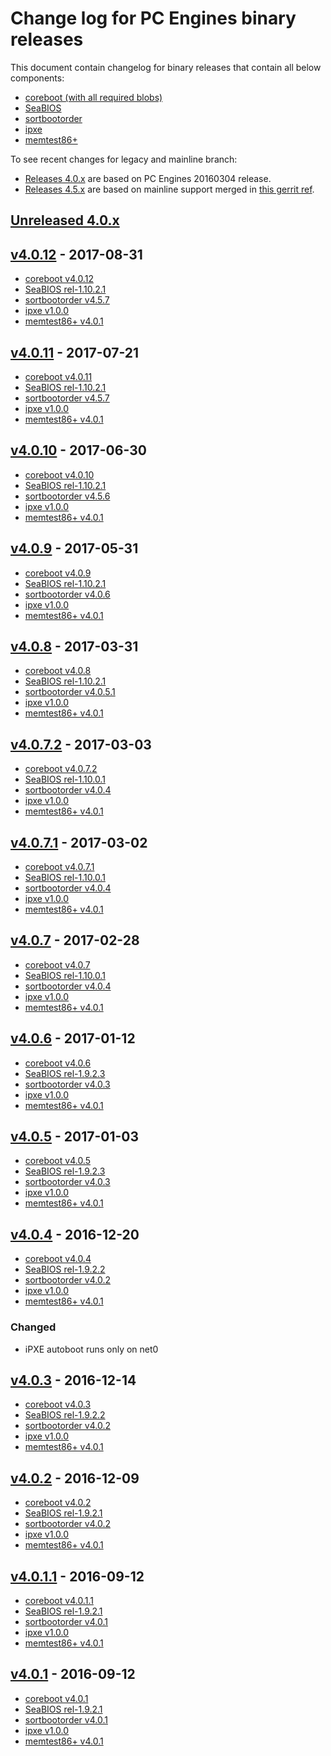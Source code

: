 Change log for PC Engines binary releases
=========================================

This document contain changelog for binary releases that contain all below
components:

* [coreboot (with all required blobs)](https://github.com/pcengines/coreboot)
* [SeaBIOS](https://github.com/pcengines/seabios)
* [sortbootorder](https://github.com/pcengines/sortbootorder)
* [ipxe](https://github.com/pcengines/ipxe)
* [memtest86+](https://github.com/pcengines/memtest86plus)

To see recent changes for legacy and mainline branch:
* [Releases 4.0.x](#unreleased-40x) are based on PC Engines 20160304 release.
* [Releases 4.5.x](#unreleased-45x) are based on mainline support merged in
  [this gerrit ref](https://review.coreboot.org/#/c/14138/).

## [Unreleased 4.0.x]

## [v4.0.12] - 2017-08-31
- [coreboot v4.0.12](https://github.com/pcengines/coreboot/blob/coreboot-4.0.x/CHANGELOG.md#v4012---2017-08-30)
- [SeaBIOS rel-1.10.2.1](https://github.com/pcengines/seabios/blob/apu_support/CHANGELOG.md#rel-11021---2017-03-31)
- [sortbootorder v4.5.7](https://github.com/pcengines/sortbootorder/blob/master/CHANGELOG.md#v457---2017-07-21)
- [ipxe v1.0.0](https://github.com/pcengines/ipxe)
- [memtest86+ v4.0.1](https://github.com/pcengines/memtest86plus/blob/coreboot-4.0.x/CHANGELOG.md#v401---2016-05-11)

## [v4.0.11] - 2017-07-21
- [coreboot v4.0.11](https://github.com/pcengines/coreboot/blob/coreboot-4.0.x/CHANGELOG.md#v4011---2017-07-21)
- [SeaBIOS rel-1.10.2.1](https://github.com/pcengines/seabios/blob/apu_support/CHANGELOG.md#rel-11021---2017-03-31)
- [sortbootorder v4.5.7](https://github.com/pcengines/sortbootorder/blob/master/CHANGELOG.md#v457---2017-07-21)
- [ipxe v1.0.0](https://github.com/pcengines/ipxe)
- [memtest86+ v4.0.1](https://github.com/pcengines/memtest86plus/blob/coreboot-4.0.x/CHANGELOG.md#v401---2016-05-11)

## [v4.0.10] - 2017-06-30
- [coreboot v4.0.10](https://github.com/pcengines/coreboot/blob/coreboot-4.0.x/CHANGELOG.md#v4010---2017-06-30)
- [SeaBIOS rel-1.10.2.1](https://github.com/pcengines/seabios/blob/apu_support/CHANGELOG.md#rel-11021---2017-03-31)
- [sortbootorder v4.5.6](https://github.com/pcengines/sortbootorder/blob/master/CHANGELOG.md#v456---2017-06-29)
- [ipxe v1.0.0](https://github.com/pcengines/ipxe)
- [memtest86+ v4.0.1](https://github.com/pcengines/memtest86plus/blob/coreboot-4.0.x/CHANGELOG.md#v401---2016-05-11)

## [v4.0.9] - 2017-05-31
- [coreboot v4.0.9](https://github.com/pcengines/coreboot/blob/coreboot-4.0.x/CHANGELOG.md#v409---2017-05-30)
- [SeaBIOS rel-1.10.2.1](https://github.com/pcengines/seabios/blob/apu_support/CHANGELOG.md#rel-11021---2017-03-31)
- [sortbootorder v4.0.6](https://github.com/pcengines/sortbootorder/blob/coreboot-4.0.x/CHANGELOG.md#v406---2017-05-30)
- [ipxe v1.0.0](https://github.com/pcengines/ipxe)
- [memtest86+ v4.0.1](https://github.com/pcengines/memtest86plus/blob/coreboot-4.0.x/CHANGELOG.md#v401---2016-05-11)

## [v4.0.8] - 2017-03-31
- [coreboot v4.0.8](https://github.com/pcengines/coreboot/blob/coreboot-4.0.x/CHANGELOG.md#v408---2017-03-31)
- [SeaBIOS rel-1.10.2.1](https://github.com/pcengines/seabios/blob/apu_support/CHANGELOG.md#rel-11021---2017-03-31)
- [sortbootorder v4.0.5.1](https://github.com/pcengines/sortbootorder/blob/coreboot-4.0.x/CHANGELOG.md#v4051---2017-03-31)
- [ipxe v1.0.0](https://github.com/pcengines/ipxe)
- [memtest86+ v4.0.1](https://github.com/pcengines/memtest86plus/blob/coreboot-4.0.x/CHANGELOG.md#v401---2016-05-11)

## [v4.0.7.2] - 2017-03-03
- [coreboot v4.0.7.2](https://github.com/pcengines/coreboot/blob/coreboot-4.0.x/CHANGELOG.md#v4072---2017-03-03)
- [SeaBIOS rel-1.10.0.1](https://github.com/pcengines/seabios/blob/coreboot-4.0.x/CHANGELOG.md#rel-11001---2017-02-23)
- [sortbootorder v4.0.4](https://github.com/pcengines/sortbootorder/blob/coreboot-4.0.x/CHANGELOG.md#v404---2017-02-28)
- [ipxe v1.0.0](https://github.com/pcengines/ipxe)
- [memtest86+ v4.0.1](https://github.com/pcengines/memtest86plus/blob/coreboot-4.0.x/CHANGELOG.md#v401---2016-05-11)

## [v4.0.7.1] - 2017-03-02
- [coreboot v4.0.7.1](https://github.com/pcengines/coreboot/blob/coreboot-4.0.x/CHANGELOG.md#v4071---2017-03-02)
- [SeaBIOS rel-1.10.0.1](https://github.com/pcengines/seabios/blob/coreboot-4.0.x/CHANGELOG.md#rel-11001---2017-02-23)
- [sortbootorder v4.0.4](https://github.com/pcengines/sortbootorder/blob/coreboot-4.0.x/CHANGELOG.md#v404---2017-02-28)
- [ipxe v1.0.0](https://github.com/pcengines/ipxe)
- [memtest86+ v4.0.1](https://github.com/pcengines/memtest86plus/blob/coreboot-4.0.x/CHANGELOG.md#v401---2016-05-11)

## [v4.0.7] - 2017-02-28
- [coreboot v4.0.7](https://github.com/pcengines/coreboot/blob/coreboot-4.0.x/CHANGELOG.md#v407---2017-02-28)
- [SeaBIOS rel-1.10.0.1](https://github.com/pcengines/seabios/blob/coreboot-4.0.x/CHANGELOG.md#rel-11001---2017-02-23)
- [sortbootorder v4.0.4](https://github.com/pcengines/sortbootorder/blob/coreboot-4.0.x/CHANGELOG.md#v404---2017-02-28)
- [ipxe v1.0.0](https://github.com/pcengines/ipxe)
- [memtest86+ v4.0.1](https://github.com/pcengines/memtest86plus/blob/coreboot-4.0.x/CHANGELOG.md#v401---2016-05-11)

## [v4.0.6] - 2017-01-12
- [coreboot v4.0.6](https://github.com/pcengines/coreboot/blob/coreboot-4.0.x/CHANGELOG.md#v406---2017-01-12)
- [SeaBIOS rel-1.9.2.3](https://github.com/pcengines/seabios/blob/coreboot-4.0.x/CHANGELOG.md#rel-1923---2017-01-03)
- [sortbootorder v4.0.3](https://github.com/pcengines/sortbootorder/blob/coreboot-4.0.x/CHANGELOG.md#v403---2017-01-03)
- [ipxe v1.0.0](https://github.com/pcengines/ipxe)
- [memtest86+ v4.0.1](https://github.com/pcengines/memtest86plus/blob/coreboot-4.0.x/CHANGELOG.md#v401---2016-05-11)

## [v4.0.5] - 2017-01-03
- [coreboot v4.0.5](https://github.com/pcengines/coreboot/blob/coreboot-4.0.x/CHANGELOG.md#v405---2017-01-03)
- [SeaBIOS rel-1.9.2.3](https://github.com/pcengines/seabios/blob/coreboot-4.0.x/CHANGELOG.md#rel-1923---2017-01-03)
- [sortbootorder v4.0.3](https://github.com/pcengines/sortbootorder/blob/coreboot-4.0.x/CHANGELOG.md#v403---2017-01-03)
- [ipxe v1.0.0](https://github.com/pcengines/ipxe)
- [memtest86+ v4.0.1](https://github.com/pcengines/memtest86plus/blob/coreboot-4.0.x/CHANGELOG.md#v401---2016-05-11)

## [v4.0.4] - 2016-12-20
- [coreboot v4.0.4](https://github.com/pcengines/coreboot/blob/coreboot-4.0.x/CHANGELOG.md#v404---2016-12-20)
- [SeaBIOS rel-1.9.2.2](https://github.com/pcengines/seabios/blob/coreboot-4.0.x/CHANGELOG.md#rel-1922---2016-12-13)
- [sortbootorder v4.0.2](https://github.com/pcengines/sortbootorder/blob/coreboot-4.0.x/CHANGELOG.md#v402---2016-12-09)
- [ipxe v1.0.0](https://github.com/pcengines/ipxe)
- [memtest86+ v4.0.1](https://github.com/pcengines/memtest86plus/blob/coreboot-4.0.x/CHANGELOG.md#v401---2016-05-11)

### Changed
- iPXE autoboot runs only on net0

## [v4.0.3] - 2016-12-14
- [coreboot v4.0.3](https://github.com/pcengines/coreboot/blob/coreboot-4.0.x/CHANGELOG.md#v403---2016-12-14)
- [SeaBIOS rel-1.9.2.2](https://github.com/pcengines/seabios/blob/coreboot-4.0.x/CHANGELOG.md#rel-1922---2016-12-13)
- [sortbootorder v4.0.2](https://github.com/pcengines/sortbootorder/blob/coreboot-4.0.x/CHANGELOG.md#v402---2016-12-09)
- [ipxe v1.0.0](https://github.com/pcengines/ipxe)
- [memtest86+ v4.0.1]()

## [v4.0.2] - 2016-12-09
- [coreboot v4.0.2](https://github.com/pcengines/coreboot/blob/coreboot-4.0.x/CHANGELOG.md#v402---2016-12-09)
- [SeaBIOS rel-1.9.2.1](https://github.com/pcengines/seabios/blob/coreboot-4.0.x/CHANGELOG.md#rel-1921---2016-10-04)
- [sortbootorder v4.0.2](https://github.com/pcengines/sortbootorder/blob/coreboot-4.0.x/CHANGELOG.md#v402---2016-12-09)
- [ipxe v1.0.0](https://github.com/pcengines/ipxe)
- [memtest86+ v4.0.1](https://github.com/pcengines/memtest86plus/blob/coreboot-4.0.x/CHANGELOG.md#v401---2016-05-11)

## [v4.0.1.1] - 2016-09-12
- [coreboot v4.0.1.1](https://github.com/pcengines/coreboot/blob/coreboot-4.0.x/CHANGELOG.md#v4011---2016-09-12)
- [SeaBIOS rel-1.9.2.1](https://github.com/pcengines/seabios/blob/coreboot-4.0.x/CHANGELOG.md#rel-1921---2016-10-04)
- [sortbootorder v4.0.1](https://github.com/pcengines/sortbootorder/blob/coreboot-4.0.x/CHANGELOG.md#v401---2016-08-14)
- [ipxe v1.0.0](https://github.com/pcengines/ipxe)
- [memtest86+ v4.0.1](https://github.com/pcengines/memtest86plus/blob/coreboot-4.0.x/CHANGELOG.md#v401---2016-05-11)

## [v4.0.1] - 2016-09-12
- [coreboot v4.0.1](https://github.com/pcengines/coreboot/blob/coreboot-4.0.x/CHANGELOG.md#v401---2016-09-12)
- [SeaBIOS rel-1.9.2.1](https://github.com/pcengines/seabios/blob/coreboot-4.0.x/CHANGELOG.md#rel-1921---2016-10-04)
- [sortbootorder v4.0.1](https://github.com/pcengines/sortbootorder/blob/coreboot-4.0.x/CHANGELOG.md#v401---2016-08-14)
- [ipxe v1.0.0](https://github.com/pcengines/ipxe)
- [memtest86+ v4.0.1](https://github.com/pcengines/memtest86plus/blob/coreboot-4.0.x/CHANGELOG.md#v401---2016-05-11)

[Unreleased 4.0.x]: https://github.com/pcengines/coreboot/compare/v4.0.12...coreboot-4.0.x
[v4.0.12]: https://github.com/pcengines/coreboot/compare/v4.0.11...v4.0.12
[v4.0.11]: https://github.com/pcengines/coreboot/compare/v4.0.10...v4.0.11
[v4.0.10]: https://github.com/pcengines/coreboot/compare/v4.0.9...v4.0.10
[v4.0.9]: https://github.com/pcengines/coreboot/compare/v4.0.8...v4.0.9
[v4.0.8]: https://github.com/pcengines/coreboot/compare/v4.0.7.2...v4.0.8
[v4.0.7.2]: https://github.com/pcengines/coreboot/compare/v4.0.7.1...v4.0.7.2
[v4.0.7.1]: https://github.com/pcengines/coreboot/compare/v4.0.7...v4.0.7.1
[v4.0.7]: https://github.com/pcengines/coreboot/compare/v4.0.6...v4.0.7
[v4.0.6]: https://github.com/pcengines/coreboot/compare/v4.0.5...v4.0.6
[v4.0.5]: https://github.com/pcengines/coreboot/compare/v4.0.4...v4.0.5
[v4.0.4]: https://github.com/pcengines/coreboot/compare/v4.0.3...v4.0.4
[v4.0.3]: https://github.com/pcengines/coreboot/compare/v4.0.2...v4.0.3
[v4.0.2]: https://github.com/pcengines/coreboot/compare/v4.0.1.1...v4.0.2
[v4.0.1.1]: https://github.com/pcengines/coreboot/compare/v4.0.1...v4.0.1.1
[v4.0.1]: https://github.com/pcengines/coreboot/compare/88a4f96110fbd3f55ee727bd01f53875f1c6c398...v4.0.1
